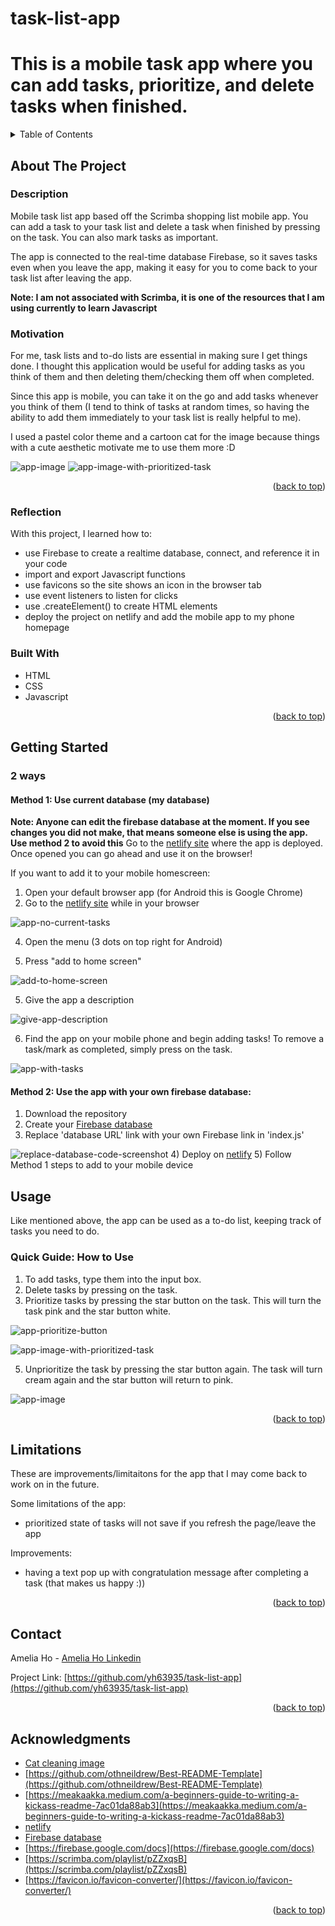 # task-list-app
# This is a mobile task app where you can add tasks, prioritize, and delete tasks when finished.

<!-- TABLE OF CONTENTS -->
<details>
  <summary>Table of Contents</summary>
  <ol>
    <li>
      <a href="#about-the-project">About The Project</a>
      <ul>
        <li><a href="#motivation">Motivation</a></li>
        <li><a href="#reflection">Reflection</a></li>
        <li><a href="#built-with">Built With</a></li>
      </ul>
    </li>
    <li><a href="#getting-started">Getting Started</a></li>
    <li><a href="#usage">Usage</a></li>
    <li><a href="#limitations">Limitations</a></li>
    <li><a href="#contact">Contact</a></li>
    <li><a href="#acknowledgments">Acknowledgments</a></li>
  </ol>
</details>



<!-- ABOUT THE PROJECT -->
## About The Project

### Description
Mobile task list app based off the Scrimba shopping list mobile app. You can add a task to your task list and delete a task when finished by pressing on the task. You can also mark tasks as important.

The app is connected to the real-time database Firebase, so it saves tasks even when you leave the app, making it easy for you to come back to your task list after leaving the app.

**Note: I am not associated with Scrimba, it is one of the resources that I am using currently to learn Javascript**

### Motivation
For me, task lists and to-do lists are essential in making sure I get things done. I thought this application would be useful for adding tasks as you think of them and then deleting them/checking them off when completed. 

Since this app is mobile, you can take it on the go and add tasks whenever you think of them (I tend to think of tasks at random times, so having the ability to add them immediately to your task list is really helpful to me). 

I used a pastel color theme and a cartoon cat for the image because things with a cute aesthetic motivate me to use them more :D

![app-image](https://github.com/yh63935/task-list-app/assets/120755144/692aa72a-2ae6-4802-8147-e9fb8c168d18)
![app-image-with-prioritized-task](https://github.com/yh63935/task-list-app/assets/120755144/7d341e46-8d38-485c-ad86-ec64d3124fbf)



<p align="right">(<a href="#readme-top">back to top</a>)</p>

### Reflection
With this project, I learned how to:
- use Firebase to create a realtime database, connect, and reference it in your code
- import and export Javascript functions
- use favicons so the site shows an icon in the browser tab
- use event listeners to listen for clicks
- use .createElement() to create HTML elements
- deploy the project on netlify and add the mobile app to my phone homepage

### Built With

* HTML
* CSS
* Javascript
<p align="right">(<a href="#readme-top">back to top</a>)</p>

<!-- GETTING STARTED -->
## Getting Started

### 2 ways
#### Method 1: Use current database (my database)
**Note: Anyone can edit the firebase database at the moment. If you see changes you did not make, that means someone else is using the app.
Use method 2 to avoid this**
Go to the [netlify site](https://genuine-snickerdoodle-caefed.netlify.app/) where the app is deployed. Once opened you can go ahead and use it on the browser!

If you want to add it to your mobile homescreen:
1) Open your default browser app (for Android this is Google Chrome)
2) Go to the [netlify site](https://genuine-snickerdoodle-caefed.netlify.app/) while in your browser

![app-no-current-tasks](https://github.com/yh63935/task-list-app/assets/120755144/21e79a87-fe00-4f87-b809-b5df09b008d6)

4) Open the menu (3 dots on top right for Android)

5) Press "add to home screen"

![add-to-home-screen](https://github.com/yh63935/task-list-app/assets/120755144/0dfcdf5f-94ee-4bb7-b38d-b400088ca573)

5) Give the app a description

![give-app-description](https://github.com/yh63935/task-list-app/assets/120755144/2f7fe064-013e-482d-b994-8333691cdfd7)


6) Find the app on your mobile phone and begin adding tasks! To remove a task/mark as completed, simply press on the task.

![app-with-tasks](https://github.com/yh63935/task-list-app/assets/120755144/692aa72a-2ae6-4802-8147-e9fb8c168d18)



#### Method 2: Use the app with your own firebase database:
1) Download the repository
2) Create your [Firebase database](https://console.firebase.google.com/)
3) Replace 'database URL' link with your own Firebase link in 'index.js'

![replace-database-code-screenshot](https://github.com/yh63935/task-list-app/assets/120755144/256422c9-5751-4738-a1cc-2ad786c85b67)
4) Deploy on [netlify](https://app.netlify.com/)
5) Follow Method 1 steps to add to your mobile device

<!-- USAGE EXAMPLES -->
## Usage
Like mentioned above, the app can be used as a to-do list, keeping track of tasks you need to do. 
### Quick Guide: How to Use

1) To add tasks, type them into the input box.
2) Delete tasks by pressing on the task.
3) Prioritize tasks by pressing the star button on the task. This will turn the task pink and the star button white.

![app-prioritize-button](https://github.com/yh63935/task-list-app/assets/120755144/a1073368-37ae-4429-9524-abd2e807aac0)
 
![app-image-with-prioritized-task](https://github.com/yh63935/task-list-app/assets/120755144/7d341e46-8d38-485c-ad86-ec64d3124fbf)

5) Unprioritize the task by pressing the star button again. The task will turn cream again and the star button will return to pink.

![app-image](https://github.com/yh63935/task-list-app/assets/120755144/692aa72a-2ae6-4802-8147-e9fb8c168d18)

<p align="right">(<a href="#readme-top">back to top</a>)</p>

<!--LIMITATIONS -->
## Limitations
These are improvements/limitaitons for the app that I may come back to work on in the future. 

Some limitations of the app:
- prioritized state of tasks will not save if you refresh the page/leave the app

Improvements:
- having a text pop up with congratulation message after completing a task (that makes us happy :))
  
<p align="right">(<a href="#readme-top">back to top</a>)</p>

<!-- CONTACT -->
## Contact

Amelia Ho - [Amelia Ho Linkedin](https://www.linkedin.com/in/ameliahoyp/)

Project Link: [https://github.com/yh63935/task-list-app](https://github.com/yh63935/task-list-app)

<p align="right">(<a href="#readme-top">back to top</a>)</p>



<!-- ACKNOWLEDGMENTS -->
## Acknowledgments

* [Cat cleaning image](https://en.ac-illust.com/clip-art/22306462/cleaning--cute-cat-illustration)
* [https://github.com/othneildrew/Best-README-Template](https://github.com/othneildrew/Best-README-Template)
* [https://meakaakka.medium.com/a-beginners-guide-to-writing-a-kickass-readme-7ac01da88ab3](https://meakaakka.medium.com/a-beginners-guide-to-writing-a-kickass-readme-7ac01da88ab3)
* [netlify](https://app.netlify.com/)
* [Firebase database](https://console.firebase.google.com/)
* [https://firebase.google.com/docs](https://firebase.google.com/docs)
* [https://scrimba.com/playlist/pZZxqsB](https://scrimba.com/playlist/pZZxqsB)
* [https://favicon.io/favicon-converter/](https://favicon.io/favicon-converter/)


<p align="right">(<a href="#readme-top">back to top</a>)</p>




